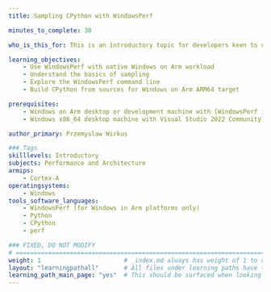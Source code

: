 ```yaml
---
title: Sampling CPython with WindowsPerf

minutes_to_complete: 30

who_is_this_for: This is an introductory topic for developers keen to understand sampling and who are new to the Arm architecture.

learning_objectives:
    - Use WindowsPerf with native Windows on Arm workload
    - Understand the basics of sampling
    - Explore the WindowsPerf command line
    - Build CPython from sources for Windows on Arm ARM64 target

prerequisites:
    - Windows on Arm desktop or development machine with [WindowsPerf installed](/install-guides/wperf)
    - Windows x86_64 desktop machine with Visual Studio 2022 Community Edition installed.

author_primary: Przemyslaw Wirkus

### Tags
skilllevels: Introductory
subjects: Performance and Architecture
armips:
    - Cortex-A
operatingsystems:
    - Windows
tools_software_languages:
    - WindowsPerf (for Windows in Arm platforms only)
    - Python
    - CPython
    - perf

### FIXED, DO NOT MODIFY
# ================================================================================
weight: 1                       # _index.md always has weight of 1 to order correctly
layout: "learningpathall"       # All files under learning paths have this same wrapper
learning_path_main_page: "yes"  # This should be surfaced when looking for related content. Only set for _index.md of learning path content.
---
```


